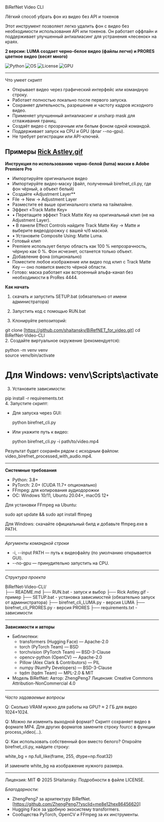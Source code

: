 BiRefNet Video CLI

Лёгкий способ убрать фон из видео без API и токенов

Этот инструмент позволяет легко удалить фон с видео без необходимости использования API или токенов. Он работает оффлайн и поддерживает улучшенный антиалиасинг для устранения «лесенок» на краях.

**2 версии: LUMA создает черно-белое видео (файлы легче) и PRORES цветное видео (весят много)**

![Python](https://img.shields.io/badge/python-3.8+-blue.svg)
![OS](https://img.shields.io/badge/platform-Windows%7CLinux%7CmacOS-lightgrey.svg)
![License](https://img.shields.io/badge/license-MIT-green.svg)
![GPU](https://img.shields.io/badge/GPU-CUDA%20optional-blue.svg)

---

Что умеет скрипт

* Открывает видео через графический интерфейс или командную строку.
* Работает полностью локально после первого запуска.
* Сохраняет длительность, разрешение и частоту кадров исходного видео.
* Применяет улучшенный антиалиасинг и unsharp mask для сглаживания границ.
* Создаёт видео с прозрачным или белым фоном одной командой.
* Поддерживает запуск на CPU и GPU (флаг --no-gpu).
* Не требует регистрации или API-ключей.

Примеры
[Rick Astley.gif](https://github.com/shaitansky/BiRefNET_for_video/blob/eaed053d9c0bfe0569ab1787921a6b70c5fd3fb3/Rick%20Astley.gif)
---
**Инструкция по использованию черно-белой (luma) маски в Adobe Premiere Pro**

* Импортируйте оригинальное видео
* Импортируйте видео-маску (файл, полученный birefnet_cli.py, где фон чёрный, а объект белый)
* Создайте «Adjustment Layer**
* File → New → Adjustment Layer
* Разместите её выше оригинального клипа на таймлайне.
* Эффект «Track Matte Key»
* • Перетащите эффект Track Matte Key на оригинальный клип (не на Adjustment Layer).
* • В панели Effect Controls найдите Track Matte Key → Matte и выберите видеодорожку с вашей ч/б маской.
* • Установите Composite Using: Matte Luma.
* Готовый клип
* Premiere использует белую область как 100 % непрозрачность, чёрную как 0 %. Фон исчезнет, останется только объект.
* Добавление фона (опционально)
* Поместите любое изображение или видео под клип с Track Matte Key — оно появится вместо чёрной области.
* Готово: маска работает как встроенный альфа-канал без необходимости в ProRes 4444.

**Как начать**

1. скачать и запустить SETUP.bat (обязательно от имени администратора)
2. Запустить код с помощью RUN.bat


1. Клонируйте репозиторий:

git clone [https://github.com/shaitansky/BiRefNET_for_video.git]
cd BiRefNet-Video-CLI  
2. Создайте виртуальное окружение (рекомендуется):

python -m venv venv  
source venv/bin/activate  
# Для Windows: venv\Scripts\activate  
3. Установите зависимости:

pip install -r requirements.txt  
4. Запустите скрипт:
* Для запуска через GUI:

  python birefnet_cli.py  
* Или укажите путь к видео:

  python birefnet_cli.py -i path/to/video.mp4  

Результат будет сохранён рядом с исходным файлом: video_birefnet_processed_with_audio.mp4.

---

**Системные требования**

* Python: 3.8+
* PyTorch: 2.0+ (CUDA 11.7+ опционально)
* FFmpeg: для копирования аудиодорожки
* ОС: Windows 10/11, Ubuntu 20.04+, macOS 12+

Для установки FFmpeg на Ubuntu:

sudo apt update && sudo apt install ffmpeg  

Для Windows: скачайте официальный билд и добавьте ffmpeg.exe в PATH.

---

*Аргументы командной строки*

* -i, --input PATH — путь к видеофайлу (по умолчанию открывается GUI).
* --no-gpu — принудительно запустить на CPU.

---

*Структура проекта*

BiRefNet-Video-CLI/  
├── README.md 
├── RUN.bat - запуск и выбор
├── Rick Astley.gif - пример
├── SETUP.bat - установка зависимостей (обязательно запуск от администратора)
├── birefnet_cli_LUMA.py - версия LUMA
├── birefnet_cli_PRORES.py - версия PRORES
├── requirements.txt - зависимости

---

**Зависимости и авторы**

* Библиотеки:
  * transformers (Hugging Face) — Apache-2.0
  * torch (PyTorch Team) — BSD
  * torchvision (PyTorch Team) — BSD-3-Clause
  * opencv-python (OpenCV) — Apache-2.0
  * Pillow (Alex Clark & Contributors) — PIL
  * numpy (NumPy Developers) — BSD-3-Clause
  * tqdm (tqdm Team) — MPL-2.0 & MIT
* Модель BiRefNet:
  Автор: ZhengPeng7
  Лицензия: Creative Commons Attribution-NonCommercial 4.0

---

*Часто задаваемые вопросы*

Q: Сколько VRAM нужно для работы на GPU?
≈ 2 ГБ для видео 1024×1024.

Q: Можно ли изменить выходной формат?
Скрипт сохраняет видео в формате MP4. Для других форматов замените строку fourcc в функции process_video(...).

Q: Как использовать собственный фон вместо белого?
Откройте birefnet_cli.py, найдите строку:

white_bg = np.full_like(frame, 255, dtype=np.float32)

И замените white_bg на изображение нужного размера.

---

Лицензия: MIT © 2025 SHaitansky. Подробности в файле LICENSE.

*Благодарности:*

* ZhengPeng7 за архитектуру BiRefNet. [https://github.com/ZhengPeng7?ysclid=me8e12hex86456620]
* Hugging Face за удобную экосистему transformers.
* Сообщества PyTorch, OpenCV и FFmpeg за их инструменты.
